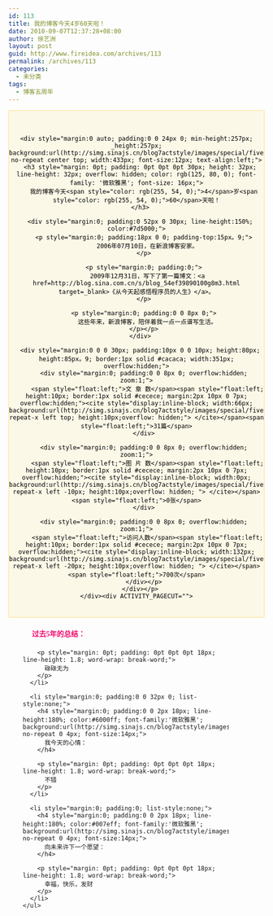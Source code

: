 ```yaml
---
id: 113
title: 我的博客今天4岁60天啦！
date: 2010-09-07T12:37:28+08:00
author: 徐艺洲
layout: post
guid: http://www.fireidea.com/archives/113
permalink: /archives/113
categories:
  - 未分类
tags:
  - 博客五周年
---
```

<div id="sina_keyword_ad_area2" class="articalContent   ">
  <div style="margin:0; padding:34px 0 20px 0; padding-top:33px。9; border:1px solid #fede88; background:#fcf8e7 url(http://simg.sinajs.cn/blog7actstyle/images/special/fiveyears/bg4.jpg) no-repeat center top; position:relative; text-align:center; font-family:'宋体',Arial,Helvetica,sans-serif; color:#000000; font-size:14px;">
    <div style="margin:0; padding:0; position:absolute; right:36px; top:26px;">
    </div>
    
    <div style="margin:0 auto; padding:0 0 24px 0; min-height:257px; _height:257px; background:url(http://simg.sinajs.cn/blog7actstyle/images/special/fiveyears/bg_conn.png) no-repeat center top; width:433px; font-size:12px; text-align:left;">
      <h3 style="margin: 0pt; padding: 0pt 0pt 0pt 30px; height: 32px; line-height: 32px; overflow: hidden; color: rgb(125, 80, 0); font-family: '微软雅黑'; font-size: 16px;">
        我的博客今天<span style="color: rgb(255, 54, 0);">4</span>岁<span style="color: rgb(255, 54, 0);">60</span>天啦！
      </h3>
      
      <div style="margin:0; padding:0 52px 0 30px; line-height:150%; color:#7d5000;">
        <p style="margin:0; padding:18px 0 0; padding-top:15px。9;">
          2006年07月10日，在新浪博客安家。
        </p>
        
        <p style="margin:0; padding:0;">
          2009年12月31日，写下了第一篇博文：<a href=http://blog.sina.com.cn/s/blog_54ef39890100g8m3.html target=_blank>《从今天起感悟程序员的人生》</a>。
        </p>
        
        <p style="margin:0; padding:0 0 8px 0;">
          这些年来，新浪博客，陪伴着我一点一点谱写生活。
        </p></p>
      </div>
      
      <div style="margin:0 0 0 30px; padding:10px 0 0 10px; height:80px; height:85px。9; border:1px solid #cacaca; width:351px; overflow:hidden;">
        <div style="margin:0; padding:0 0 8px 0; overflow:hidden; zoom:1;">
          <span style="float:left;">文 章 数</span><span style="float:left; height:10px; border:1px solid #cecece; margin:2px 10px 0 7px; overflow:hidden;"><cite style="display:inline-block; width:66px; background:url(http://simg.sinajs.cn/blog7actstyle/images/special/fiveyears/img_long.png) repeat-x left top; height:10px;overflow: hidden;"> </cite></span><span style="float:left;">31篇</span>
        </div>
        
        <div style="margin:0; padding:0 0 8px 0; overflow:hidden; zoom:1;">
          <span style="float:left;">图 片 数</span><span style="float:left; height:10px; border:1px solid #cecece; margin:2px 10px 0 7px; overflow:hidden;"><cite style="display:inline-block; width:0px; background:url(http://simg.sinajs.cn/blog7actstyle/images/special/fiveyears/img_long.png) repeat-x left -10px; height:10px;overflow: hidden; "> </cite></span><span style="float:left;">0张</span>
        </div>
        
        <div style="margin:0; padding:0 0 8px 0; overflow:hidden; zoom:1;">
          <span style="float:left;">访问人数</span><span style="float:left; height:10px; border:1px solid #cecece; margin:2px 10px 0 7px; overflow:hidden;"><cite style="display:inline-block; width:132px; background:url(http://simg.sinajs.cn/blog7actstyle/images/special/fiveyears/img_long.png) repeat-x left -20px; height:10px;overflow: hidden; "> </cite></span><span style="float:left;">700次</span>
        </div></p>
      </div></p>
    </div><div ACTIVITY_PAGECUT="">
  </div>
  
  <div style="margin:0; padding:20px 70px 19px 28px; text-align:left;">
    <ul style="margin:0; padding:0; list-style:none;">
      <li style="margin:0; padding:0 0 32px 0; list-style:none;">
        <h4 style="margin:0; padding:0 0 2px 18px; line-height:180%; color:#f30d6f; font-family:'微软雅黑'; background:url(http://simg.sinajs.cn/blog7actstyle/images/special/fiveyears/icon1.gif) no-repeat 0 4px; font-size:14px;">
          过去5年的总结：
        </h4>
        
        <p style="margin: 0pt; padding: 0pt 0pt 0pt 18px; line-height: 1.8; word-wrap: break-word;">
          碌碌无为
        </p>
      </li>
      
      <li style="margin:0; padding:0 0 32px 0; list-style:none;">
        <h4 style="margin:0; padding:0 0 2px 18px; line-height:180%; color:#6000ff; font-family:'微软雅黑'; background:url(http://simg.sinajs.cn/blog7actstyle/images/special/fiveyears/icon2.gif) no-repeat 0 4px; font-size:14px;">
          我今天的心情：
        </h4>
        
        <p style="margin: 0pt; padding: 0pt 0pt 0pt 18px; line-height: 1.8; word-wrap: break-word;">
          不错
        </p>
      </li>
      
      <li style="margin:0; padding:0; list-style:none;">
        <h4 style="margin:0; padding:0 0 2px 18px; line-height:180%; color:#007eff; font-family:'微软雅黑'; background:url(http://simg.sinajs.cn/blog7actstyle/images/special/fiveyears/icon3.gif) no-repeat 0 4px; font-size:14px;">
          向未来许下一个愿望：
        </h4>
        
        <p style="margin: 0pt; padding: 0pt 0pt 0pt 18px; line-height: 1.8; word-wrap: break-word;">
          幸福，快乐，发财
        </p>
      </li>
    </ul>
  </div>
  
  <div style="margin:0; padding:0 20px 0 0; text-align:right; height:46px;">
    <a href="http://joy.blog.sina.com.cn/blog_5years/index.php?from=blog" target="_blank"><img style="border:0;" src="http://simg.sinajs.cn/blog7style/images/common/sg_trans.gif" real_src ="http://simg.sinajs.cn/blog7actstyle/images/special/fiveyears/fiveimg.png" alt="" TITLE="我的博客今天4岁60天啦！" /></a>
  </div></p>
</div>